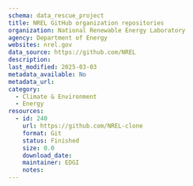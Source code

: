 ```yaml
---
schema: data_rescue_project 
title: NREL GitHub organization repositories
organization: National Renewable Energy Laboratory
agency: Department of Energy
websites: nrel.gov
data_source: https://github.com/NREL
description: 
last_modified: 2025-03-03
metadata_available: No
metadata_url: 
category:
  - Climate & Environment 
  - Energy 
resources:
  - id: 240
    url: https://github.com/NREL-clone
    format: Git
    status: Finished
    size: 0.0
    download_date: 
    maintainer: EDGI
    notes: 
---
```

